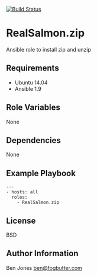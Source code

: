 [![Build Status](https://travis-ci.org/RealSalmon/ansible-zip.svg?branch=master)](https://travis-ci.org/RealSalmon/ansible-zip)

RealSalmon.zip
==============
Ansible role to install zip and unzip

Requirements
------------
- Ubuntu 14.04
- Ansible 1.9

Role Variables
--------------
None

Dependencies
------------
None

Example Playbook
----------------
    ---
    - hosts: all
      roles:
        - RealSalmon.zip

License
-------
BSD

Author Information
------------------
Ben Jones <ben@fogbutter.com>
